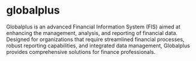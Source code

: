 # globalplus
Globalplus is an advanced Financial Information System (FIS) aimed at enhancing the management, analysis, and reporting of financial data. Designed for organizations that require streamlined financial processes, robust reporting capabilities, and integrated data management, Globalplus provides comprehensive solutions for finance professionals.
